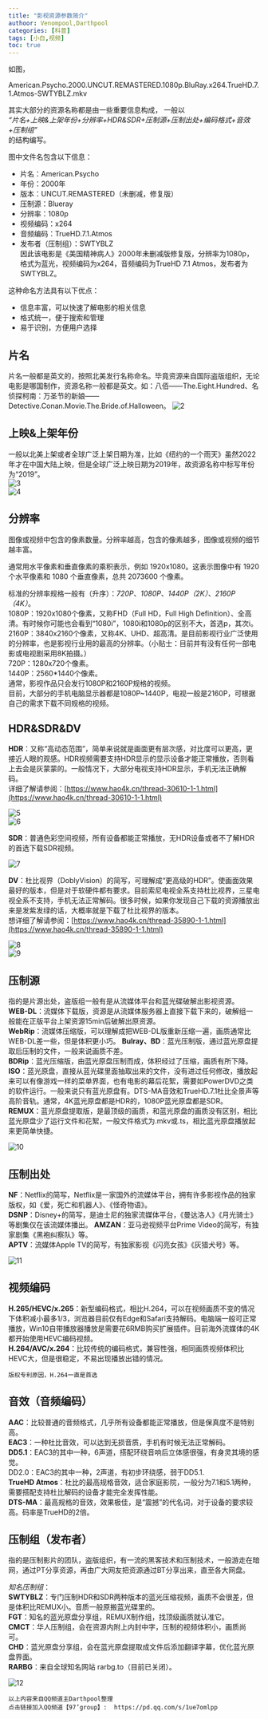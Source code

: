 ```yaml
---
title: "影视资源参数简介"
authoor: Venompool,Darthpool
categories: [科普]
tags: [小白,视频]
toc: true
---
```

  
如图，  
![]()  
  
American.Psycho.2000.UNCUT.REMASTERED.1080p.BluRay.x264.TrueHD.7.1.Atmos-SWTYBLZ.mkv
  
其实大部分的资源名称都是由一些重要信息构成， 
一般以  
*“片名+上映&上架年份+分辨率+HDR&SDR+压制源+压制出处+编码格式+音效+压制组”*   
的结构编写。 
  
图中文件名包含以下信息：  
  
* 片名：American.Psycho  
* 年份：2000年  
* 版本：UNCUT.REMASTERED（未删减，修复版）  
* 压制源：Blueray  
* 分辨率：1080p   
* 视频编码：x264  
* 音频编码：TrueHD.7.1.Atmos  
* 发布者（压制组）：SWTYBLZ  
因此该电影是《美国精神病人》2000年未删减版修复版，分辨率为1080p，格式为蓝光，视频编码为x264，音频编码为TrueHD 7.1 Atmos，发布者为SWTYBLZ。  
  
这种命名方法具有以下优点：
* 信息丰富，可以快速了解电影的相关信息  
* 格式统一，便于搜索和管理  
* 易于识别，方便用户选择  
  

## 片名
片名一般都是英文的，按照北美发行名称命名。毕竟资源来自国际盗版组织，无论电影是哪国制作，资源名称一般都是英文。如：八佰——The.Eight.Hundred、名侦探柯南：万圣节的新娘——Detective.Conan.Movie.The.Bride.of.Halloween。 
![2]()
  
## 上映&上架年份
一般以北美上架或者全球广泛上架日期为准，比如《纽约的一个雨天》虽然2022年才在中国大陆上映，但是全球广泛上映日期为2019年，故资源名称中标写年份为“2019”。  
![3]()  
![4]()  
  
## 分辨率
图像或视频中包含的像素数量。分辨率越高，包含的像素越多，图像或视频的细节越丰富。  
  
通常用水平像素和垂直像素的乘积表示，例如 1920x1080。这表示图像中有 1920 个水平像素和 1080 个垂直像素，总共 2073600 个像素。  
  
标准的分辨率规格一般有（升序）：*720P*、*1080P*、*1440P（2K）*、*2160P（4K）*。  
1080P：1920x1080个像素，又称FHD（Full HD，Full High Definition）、全高清。有时候你可能也会看到“1080i”，1080i和1080p的区别不大，首选p，其次i。   
2160P：3840x2160个像素，又称4K、UHD、超高清。是目前影视行业广泛使用的分辨率，也是影视行业用的最高的分辨率。（小贴士：目前并有没有任何一部电影或电视剧采用8K拍摄。）   
720P：1280x720个像素。  
1440P：2560*1440个像素。     
通常，影视作品只会发行1080P和2160P规格的视频。   
目前，大部分的手机电脑显示器都是1080P~1440P，电视一般是2160P，可根据自己的需求下载不同规格的视频。  
  
## HDR&SDR&DV
  
**HDR**：又称“高动态范围”，简单来说就是画面更有层次感，对比度可以更高，更接近人眼的观感。HDR视频需要支持HDR显示的显示设备才能正常播放，否则看上去会是灰蒙蒙的。一般情况下，大部分电视支持HDR显示，手机无法正确解码。  
详细了解请参阅：[https://www.hao4k.cn/thread-30610-1-1.html](https://www.hao4k.cn/thread-30610-1-1.html)  
  
![5]()    
![6]()  
  
**SDR**：普通色彩空间视频，所有设备都能正常播放，无HDR设备或者不了解HDR的首选下载SDR视频。  
  
![7]()  
  
**DV**：杜比视界（DoblyVision）的简写，可理解成“更高级的HDR”。使画面效果最好的版本，但是对于软硬件都有要求。目前索尼电视全系支持杜比视界，三星电视全系不支持，手机无法正常解码。很多时候，如果你发现自己下载的资源播放出来是发紫发绿的话，大概率就是下载了杜比视界的版本。  
想详细了解请参阅：[https://www.hao4k.cn/thread-35890-1-1.html](https://www.hao4k.cn/thread-35890-1-1.html)  
  
![8]()  
![9]()  
  
## 压制源
指的是片源出处，盗版组一般有是从流媒体平台和蓝光碟破解出影视资源。  
**WEB-DL**：流媒体下载版，资源是从流媒体服务器上直接下载下来的，破解组一般能在正版平台上架资源15min后破解出原资源。  
**WebRip**：流媒体压缩版，可以理解成把WEB-DL版重新压缩一遍，画质通常比WEB-DL差一些，但是体积更小巧。 
**Bulray、BD**：蓝光压制版，通过蓝光原盘提取后压制的文件，一般来说画质不差。  
**BDRip**：蓝光压缩版，由蓝光原盘压制而成，体积经过了压缩，画质有所下降。  
**ISO**：蓝光原盘，直接从蓝光碟里面抽取出来的文件，没有进过任何修改，播放起来可以有像游戏一样的菜单界面，也有电影的幕后花絮，需要如PowerDVD之类的软件运行。一般来说只有蓝光原盘有。DTS-MA音效和TrueHD.7.1杜比全景声等高阶音轨。通常，4K蓝光原盘都是HDR的，1080P蓝光原盘都是SDR。  
**REMUX**：蓝光原盘提取版，是最顶级的画质，和蓝光原盘的画质没有区别，相比蓝光原盘少了运行文件和花絮，一般文件格式为.mkv或.ts，相比蓝光原盘播放起来更简单快捷。  
  
![10]()  
  
## 压制出处
**NF**：Netflix的简写，Netflix是一家国外的流媒体平台，拥有许多影视作品的独家版权，如《爱，死亡和机器人》、《怪奇物语》。  
**DSNP**：Disney+的简写，是迪士尼的独家流媒体平台，《曼达洛人》《月光骑士》等剧集仅在该流媒体播出。 
**AMZAN**：亚马逊视频平台Prime Video的简写，有独家剧集《黑袍纠察队》等。  
**APTV**：流媒体Apple TV的简写，有独家影视《闪亮女孩》《灰猎犬号》等。  
  
![11]()  
  
## 视频编码
  
**H.265/HEVC/x.265**：新型编码格式，相比H.264，可以在视频画质不变的情况下体积减小最多1/3，浏览器目前仅有Edge和Safari支持解码。电脑端一般可正常播放，Win10自带播放器播放是需要花6RMB购买扩展插件。目前海外流媒体的4K都开始使用HEVC编码视频。  
**H.264/AVC/x.264**：比较传统的编码格式，兼容性强，相同画质视频体积比HEVC大，但是很稳定，不易出现播放出错的情况。  
  
`版权专利原因，H.264一直是首选`
## 音效（音频编码）
**AAC**：比较普通的音频格式，几乎所有设备都能正常播放，但是保真度不是特别高。  
**EAC3**：一种杜比音效，可以达到无损音质，手机有时候无法正常解码。  
**DD5.1**：EAC3的其中一种，6声道，搭配环绕音响后立体感很强，有身灵其境的感觉。  
DD2.0：EAC3的其中一种，2声道，有初步环绕感，弱于DD5.1.  
**TrueHD Atmos**：杜比的最高规格音效，适合家庭影院，一般分为7.1和5.1两种，需要搭配支持杜比解码的设备才能完全发挥性能。  
**DTS-MA**：最高规格的音效，效果极佳，是“震撼”的代名词，对于设备的要求较高。码率是TrueHD的2倍。 

## 压制组（发布者）
指的是压制影片的团队，盗版组织，有一流的黑客技术和压制技术，一般游走在暗网，通过PT分享资源，再由广大网友把资源通过BT分享出来，直至各大网盘。  
  
*知名压制组*：  
**SWTYBLZ**：专门压制HDR和SDR两种版本的蓝光压缩视频，画质不会很差，但是体积比REMUX小。音质一般原搬蓝光碟里的。  
**FGT**：知名的蓝光原盘分享组，REMUX制作组，找顶级画质就认准它。  
**CMCT**：华人压制组，会在资源内附上内封中字，压制的视频体积小，画质尚可。  
**CHD**：蓝光原盘分享组，会在蓝光原盘提取成文件后添加翻译字幕，优化蓝光原盘界面。  
**RARBG**：来自全球知名网站 rarbg.to（目前已关闭）。   
  
![12]()  


`以上内容来自QQ频道主Darthpool整理`  
`点击链接加入QQ频道【97’group】:  https://pd.qq.com/s/1ue7omlpp`